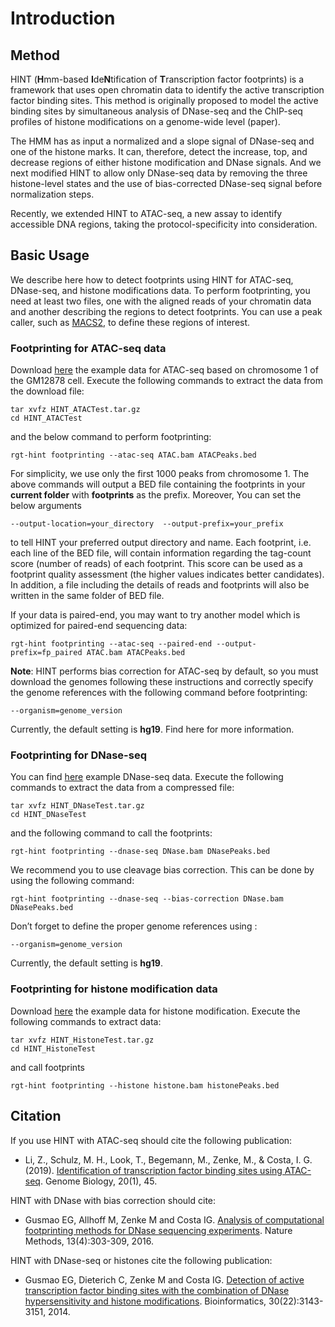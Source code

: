 <!--<img src="../_static/hint_logo.png" width="150">-->

# Introduction

## Method
HINT (**H**mm-based **I**de**N**tification of **T**ranscription factor footprints) is a framework that uses open chromatin data to identify the active transcription factor binding sites. This method is originally proposed to model the active binding sites by simultaneous analysis of DNase-seq and the ChIP-seq profiles of histone modifications on a genome-wide level (paper). 

The HMM has as input a normalized and a slope signal of DNase-seq and one of the histone marks. It can, therefore, detect the increase, top, and decrease regions of either histone modification and DNase signals. And we next modified HINT to allow only DNase-seq data by removing the three histone-level states and the use of bias-corrected DNase-seq signal before normalization steps. 

Recently, we extended HINT to ATAC-seq, a new assay to identify accessible DNA regions, taking the protocol-specificity into consideration.

## Basic Usage
We describe here how to detect footprints using HINT for ATAC-seq, DNase-seq, and histone modifications data. To perform footprinting, you need at least two files, one with the aligned reads of your chromatin data and another describing the regions to detect footprints. You can use a peak caller, such as [MACS2](https://github.com/macs3-project/MACS),  to define these regions of interest.


### Footprinting for ATAC-seq data
Download [here](https://costalab.ukaachen.de/open_data/hint/tutorial/HINT_ATACTest.tar.gz) the example data for ATAC-seq based on chromosome 1 of the GM12878 cell. Execute the following commands to extract the data from the download file:

```shell
tar xvfz HINT_ATACTest.tar.gz
cd HINT_ATACTest
```
and the below command to perform footprinting:

```shell
rgt-hint footprinting --atac-seq ATAC.bam ATACPeaks.bed
```
For simplicity, we use only the first 1000 peaks from chromosome 1. The above commands will output a BED file containing the footprints in your **current folder** with **footprints** as the prefix. Moreover, You can set the below arguments

```shell
--output-location=your_directory  --output-prefix=your_prefix
```

to tell HINT your preferred output directory and name. Each footprint, i.e. each line of the BED file, will contain information regarding the tag-count score (number of reads) of each footprint. This score can be used as a footprint quality assessment (the higher values indicates better candidates). In addition, a file including the details of reads and footprints will also be written in the same folder of BED file.

If your data is paired-end, you may want to try another model which is optimized for paired-end sequencing data:

```shell
rgt-hint footprinting --atac-seq --paired-end --output-prefix=fp_paired ATAC.bam ATACPeaks.bed
```

**Note**: HINT performs bias correction for ATAC-seq by default, so you must download the genomes following these instructions and correctly specify the genome references with the following command before footprinting:

```shell
--organism=genome_version
```
Currently, the default setting is **hg19**. Find here for more information.

### Footprinting for DNase-seq
You can find [here](http://134.130.18.8/open_data/hint/tutorial/HINT_DNaseTest.tar.gz) example DNase-seq data. Execute the following commands to extract the data from a compressed file:
```shell
tar xvfz HINT_DNaseTest.tar.gz
cd HINT_DNaseTest
```

and the following command to call the footprints:
```shell
rgt-hint footprinting --dnase-seq DNase.bam DNasePeaks.bed
```

We recommend you to use cleavage bias correction. This can be done by using the following command:

```shell
rgt-hint footprinting --dnase-seq --bias-correction DNase.bam DNasePeaks.bed
```

Don’t forget to define the proper genome references using :
```shell
--organism=genome_version
```
Currently, the default setting is **hg19**.

### Footprinting for histone modification data
Download [here](http://134.130.18.8/open_data/hint/tutorial/HINT_HistoneTest.tar.gz) the example data for histone modification. Execute the following commands to extract data:

```shell
tar xvfz HINT_HistoneTest.tar.gz
cd HINT_HistoneTest 
```

and call footprints
```shell
rgt-hint footprinting --histone histone.bam histonePeaks.bed
```


## Citation

If you use HINT with ATAC-seq should cite the following publication:

* Li, Z., Schulz, M. H., Look, T., Begemann, M., Zenke, M., & Costa, I. G. (2019). [Identification of transcription factor binding sites using ATAC-seq](https://genomebiology.biomedcentral.com/articles/10.1186/s13059-019-1642-2). Genome Biology, 20(1), 45.

HINT with DNase with bias correction should cite:

* Gusmao EG, Allhoff M, Zenke M and Costa IG. [Analysis of computational footprinting methods for DNase sequencing experiments](https://www.nature.com/articles/nmeth.3772). Nature Methods, 13(4):303-309, 2016.

HINT with DNase-seq or histones cite the following publication:

* Gusmao EG, Dieterich C, Zenke M and Costa IG. [Detection of active transcription factor binding sites with the combination of DNase hypersensitivity and histone modifications](https://academic.oup.com/bioinformatics/article/30/22/3143/2390674). Bioinformatics, 30(22):3143-3151, 2014.



